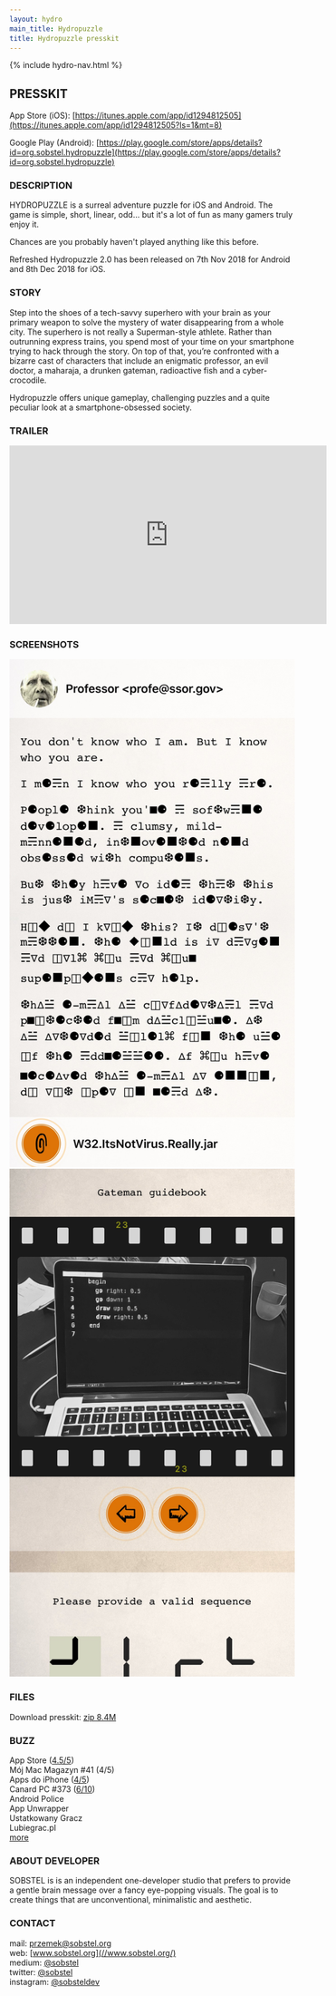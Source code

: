 ```yaml
---
layout: hydro
main_title: Hydropuzzle
title: Hydropuzzle presskit
---
```


{% include hydro-nav.html %}

## PRESSKIT

App Store (iOS):
[https://itunes.apple.com/app/id1294812505](https://itunes.apple.com/app/id1294812505?ls=1&mt=8)

Google Play (Android): [https://play.google.com/store/apps/details?id=org.sobstel.hydropuzzle](https://play.google.com/store/apps/details?id=org.sobstel.hydropuzzle)

### DESCRIPTION

HYDROPUZZLE is a surreal adventure puzzle for iOS and Android. The game is simple, short, linear, odd... but it's a lot of fun as many gamers truly enjoy it.

Chances are you probably haven't played anything like this before.

Refreshed Hydropuzzle 2.0 has been released on 7th Nov 2018 for Android and 8th Dec 2018 for iOS.

### STORY

Step into the shoes of a tech-savvy superhero with your brain as your primary weapon to solve the mystery of water disappearing from a whole city. The superhero is not really a Superman-style athlete. Rather than outrunning express trains, you spend most of your time on your smartphone trying to hack through the story. On top of that, you’re confronted with a bizarre cast of characters that include an enigmatic professor, an evil doctor, a maharaja, a drunken gateman, radioactive fish and a cyber-crocodile.

Hydropuzzle offers unique gameplay, challenging puzzles and a quite peculiar look at a smartphone-obsessed society.

### TRAILER

<div class="video-wrapper">
  <iframe width="560" height="315" src="https://www.youtube.com/embed/Qy2WME9FBZ8" frameborder="0" allow="accelerometer; autoplay; encrypted-media; gyroscope; picture-in-picture" allowfullscreen></iframe>
</div>

### SCREENSHOTS

<p>
  <a href="/img/hydro/esoteric2.jpg" target="_blank"><img src="/img/hydro/esoteric2.jpg" class="shot" /></a>
  <a href="/img/hydro/filmreel.jpg" target="_blank"><img src="/img/hydro/filmreel.jpg" class="shot" /></a>
</p>

<!-- (download all + more formats) -->

### FILES

Download presskit:
<a href="/hydropuzzle-presskit.zip" title="Hydropuzzle press kit">zip 8.4M</a>

### BUZZ

App Store ([4.5/5](/hydropuzzle/reviews))<br>
Mój Mac Magazyn #41 (4/5)<br>
Apps do iPhone ([4/5](/hydropuzzle/reviews/appsdoiphone/))<br>
Canard PC #373 ([6/10](/hydropuzzle/reviews/canardpc/))<br>
Android Police<br>
App Unwrapper<br>
Ustatkowany Gracz<br>
Lubiegrac.pl<br>
<a href="/hydropuzzle/reviews/">more</a>

### ABOUT DEVELOPER

SOBSTEL is is an independent one-developer studio that prefers to provide a gentle brain message over a fancy eye-popping visuals. The goal is to create things that are unconventional, minimalistic and aesthetic.

### CONTACT

mail: [przemek@sobstel.org](mailto:przemek@sobstel.org)<br>
web: [www.sobstel.org](//www.sobstel.org/) <br>
medium: [@sobstel](//medium.com/@sobstel)<br>
twitter: [@sobstel](//twitter.com/sobstel)<br>
instagram: [@sobsteldev](//www.instagram.com/sobsteldev/)<br>

